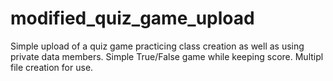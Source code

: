 # modified_quiz_game_upload

Simple upload of a quiz game practicing class creation as well as using private data members.
Simple True/False game while keeping score.
Multipl file creation for use.
